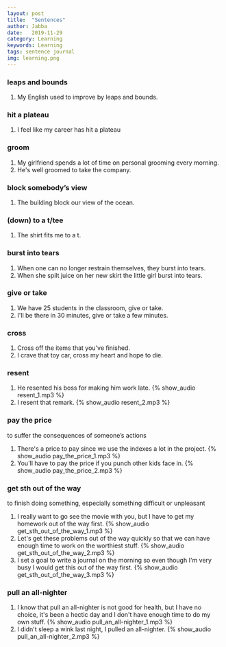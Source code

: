 ```yaml
---
layout: post
title:  "Sentences"
author: Jabba
date:   2019-11-29
category: Learning
keywords: Learning
tags: sentence journal
img: learning.png
---
```


<audio id="player"></audio>

### leaps and bounds
1. My English used to improve by leaps and bounds.

### hit a plateau
1. I feel like my career has hit a plateau

### groom
1. My girlfriend spends a lot of time on personal grooming every morning.
2. He's well groomed to take the company.

### block somebody’s view
1. The building block our view of the ocean.

### (down) to a t/tee
1. The shirt fits me to a t.

### burst into tears
1. When one can no longer restrain themselves, they burst into tears.
2. When she spilt juice on her new skirt the little girl burst into tears.

### give or take
1. We have 25 students in the classroom, give or take.
2. I'll be there in 30 minutes, give or take a few minutes.

### cross
1. Cross off the items that you've finished.
2. I crave that toy car, cross my heart and hope to die.

### resent
1. He resented his boss for making him work late. {% show_audio resent_1.mp3 %}
2. I resent that remark. {% show_audio resent_2.mp3 %}


### pay the price
to suffer the consequences of someone’s actions
1. There's a price to pay since we use the indexes a lot in the project.  {% show_audio pay_the_price_1.mp3 %}
2. You'll have to pay the price if you punch other kids face in. {% show_audio pay_the_price_2.mp3 %}


### get sth out of the way
to finish doing something, especially something difficult or unpleasant
1. I really want to go see the movie with you, but I have to get my homework out of the way first. {% show_audio get_sth_out_of_the_way_1.mp3 %}
2. Let's get these problems out of the way quickly so that we can have enough time to work on the worthiest stuff. {% show_audio get_sth_out_of_the_way_2.mp3 %}
3. I set a goal to write a journal on the morning so even though I'm very busy I would get this out of the way first. {% show_audio get_sth_out_of_the_way_3.mp3 %}


### pull an all-nighter
1. I know that pull an all-nighter is not good for health, but I have no choice, it's been a hectic day and I don't have enough time to do my own stuff. {% show_audio pull_an_all-nighter_1.mp3 %}
2. I didn't sleep a wink last night, I pulled an all-nighter. {% show_audio pull_an_all-nighter_2.mp3 %}
